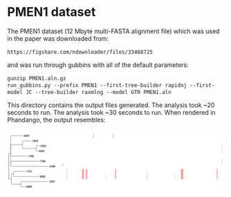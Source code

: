 # PMEN1 dataset
The PMEN1 dataset (12 Mbyte multi-FASTA alignment file) which was used in the paper was downloaded from:
```
https://figshare.com/ndownloader/files/33468725
```
and was run through gubbins with all of the default parameters:
```
gunzip PMEN1.aln.gz
run_gubbins.py --prefix PMEN1 --first-tree-builder rapidnj --first-model JC --tree-builder raxmlng --model GTR PMEN1.aln
```
This directory contains the output files generated. The analysis took ~20 seconds to run. The analysis took ~30 seconds to run. When rendered in Phandango, the output resembles:

![PMEN1 analysis](PMEN1_output.png)
